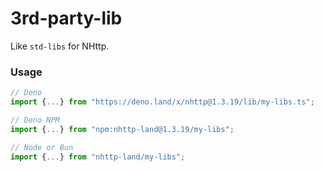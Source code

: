 # 3rd-party-lib

Like `std-libs` for NHttp.

### Usage

```ts
// Deno
import {...} from "https://deno.land/x/nhttp@1.3.19/lib/my-libs.ts";

// Deno NPM
import {...} from "npm:nhttp-land@1.3.19/my-libs";

// Node or Bun
import {...} from "nhttp-land/my-libs";
```
